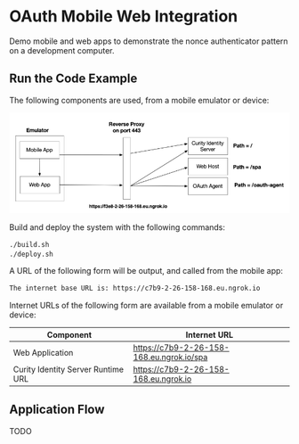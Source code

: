 # OAuth Mobile Web Integration

Demo mobile and web apps to demonstrate the nonce authenticator pattern on a development computer.

## Run the Code Example

The following components are used, from a mobile emulator or device:

![Development Setup](./doc/development-setup.png)

Build and deploy the system with the following commands:

```bash
./build.sh
./deploy.sh
```

A URL of the following form will be output, and called from the mobile app:

```bash
The internet base URL is: https://c7b9-2-26-158-168.eu.ngrok.io
```

Internet URLs of the following form are available from a mobile emulator or device:

| Component | Internet URL |
| --------- | ------------ |
| Web Application | https://c7b9-2-26-158-168.eu.ngrok.io/spa |
| Curity Identity Server Runtime URL | https://c7b9-2-26-158-168.eu.ngrok.io |

## Application Flow

TODO